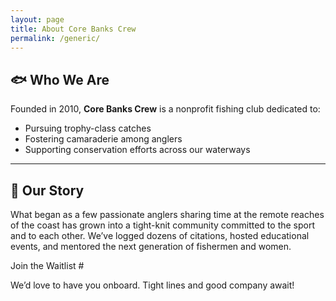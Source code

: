 ```yaml
---
layout: page
title: About Core Banks Crew
permalink: /generic/
---
```


## 🐟 Who We Are

Founded in 2010, **Core Banks Crew** is a nonprofit fishing club dedicated to:
- Pursuing trophy-class catches
- Fostering camaraderie among anglers
- Supporting conservation efforts across our waterways

---

## 💬 Our Story

What began as a few passionate anglers sharing time at the remote reaches of the coast has grown into a tight-knit community committed to the sport and to each other. We’ve logged dozens of citations, hosted educational events, and mentored the next generation of fishermen and women.

Join the Waitlist #

We’d love to have you onboard. Tight lines and good company await!

